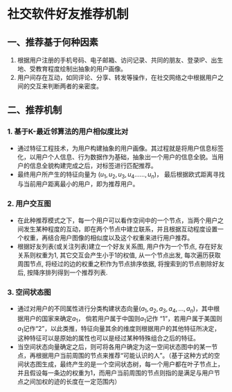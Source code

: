 # 社交软件好友推荐机制
## 一、推荐基于何种因素
1. 根据用户注册的手机号码、电子邮箱、访问记录、共同的朋友、登录IP、出生地、受教育程度绘制出抽象的用户画像。
2. 用户间存在互动，如同评论、分享、转发等操作，在社交网络之中根据用户之间的交互来判断两者的亲密度。
## 二、推荐机制
### 1. 基于K-最近邻算法的用户相似度比对
- 通过特征工程技术，为用户构建抽象的用户画像。其过程就是将用户信息标签化，以用户个人信息、行为数据作为基础，抽象出一个用户的信息全貌。当用户的信息全貌构建完成之后，对标签进行匹配推荐。
- 最终用户所产生的特征向量为 $(u_1, u_2, u_3, u_4 ......, u_n)$， 最后根据欧式距离寻找与当前用户距离最小的用户，即为推荐用户。

### 2. 用户交互图
- 在此种推荐模式之下，每一个用户可以看作空间中的一个节点，当两个用户之间发生某种程度的互动，即在两个节点中建立联系，并且根据互动程度设置一个权重，再结合用户图像的相似度以及这个权重来进行用户推荐。
- 根据好友列表(或关注列表)建立一个好友关系图, 用户作为一个节点, 存在好友关系则权重为1, 其它交互会产生小于1的权值, 从一个节点出发, 每次遍历获取周围节点, 将经过的边的权重之积作为节点排序依据, 将搜索到的节点剔除好友后, 按降序排列得到一个推荐列表.

### 3. 空间状态图
- 通过对用户的不同属性进行分类构建状态向量$(a_1, a_2, a_3, a_4, ..., a_n)$，其中根据用户的国家来确定$a_1$， 倘若用户属于中国则$a_1$记作 “1”，若用户属于美国则$a_1$记作“2”，以此类推，特征向量其余的维度则根据用户的其他特征所决定，这种特征可以是原始的属性也可以是经过某种特殊组合之后的特征。
- 当空间状态向量确定之后，则可将各用户确定为这一空间状态图中的某一节点，再根据用户当前周围的节点来推荐“可能认识的人”。（基于这种方式的空间状态图生成，最终产生的是一个空间状态树，每一个用户都在叶子节点上，并且假设每一条边的权重为1，而用户当前周围的节点则指的是满足与用户节点之间加权的迹的长度在一定范围内）

